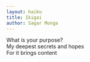 ```yaml
---
layout: haiku
title: Ikigai
author: Sagar Monga
---
```


What is your purpose?<br>
My deepest secrets and hopes<br>
For it brings content<br>